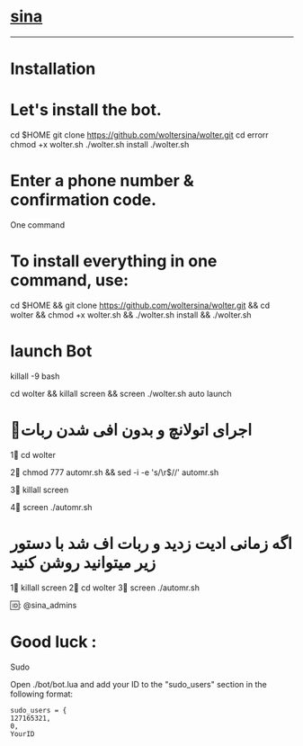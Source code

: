 # [sina](https://telegram.me/sina_admins)


* * *


# Installation

# Let's install the bot.
cd $HOME
git clone https://github.com/woltersina/wolter.git
cd errorr
chmod +x wolter.sh
./wolter.sh install
./wolter.sh 
# Enter a phone number & confirmation code.
One command

# To install everything in one command, use:

cd $HOME && git clone https://github.com/woltersina/wolter.git && cd wolter && chmod +x wolter.sh && ./wolter.sh install && ./wolter.sh

# launch Bot

killall -9 bash

cd wolter && killall screen && screen ./wolter.sh
auto launch

# 💢اجرای اتولانچ و بدون افی شدن ربات

1⃣ cd wolter

2⃣ chmod 777 automr.sh && sed -i -e 's/\r$//' automr.sh

3⃣ killall screen

4⃣ screen ./automr.sh

# اگه زمانی ادیت زدید و ربات اف شد با دستور زیر میتوانید روشن کنید


1⃣ killall screen
2⃣ cd wolter
3⃣ screen ./automr.sh


🆔: @sina_admins

# Good luck :
Sudo

Open ./bot/bot.lua and add your ID to the "sudo_users" section in the following format:

    sudo_users = {
    127165321,
    0,
    YourID
  
